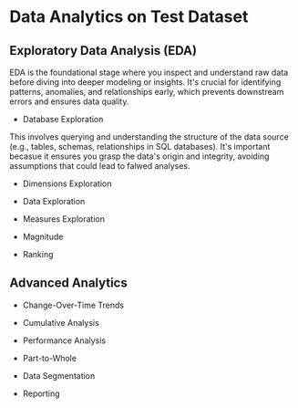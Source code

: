 # Data Analytics on Test Dataset


## Exploratory Data Analysis (EDA)

EDA is the foundational stage where you inspect and understand raw data before diving into deeper modeling or insights. It's crucial for identifying patterns, anomalies, and relationships early, which prevents downstream errors and ensures data quality.

  - Database Exploration

This involves querying and understanding the structure of the data source (e.g., tables, schemas, relationships in SQL databases). It's important becasue it ensures you grasp the data's origin and integrity, avoiding assumptions that could lead to falwed analyses.
  
  - Dimensions Exploration
  
  - Data Exploration
  
  - Measures Exploration
  
  - Magnitude
  
  - Ranking

## Advanced Analytics

  - Change-Over-Time Trends
  
  - Cumulative Analysis
  
  - Performance Analysis
  
  - Part-to-Whole
  
  - Data Segmentation
  
  - Reporting
